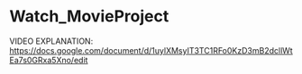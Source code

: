 # Watch_MovieProject
VIDEO EXPLANATION: https://docs.google.com/document/d/1uylXMsyIT3TC1RFo0KzD3mB2dcllWtEa7s0GRxa5Xno/edit
